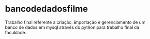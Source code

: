 # bancodedadosfilme
Trabalho final referente a criação, importação e gerenciamento de um banco de dados em mysql através do python para trabalho final da faculdade.
